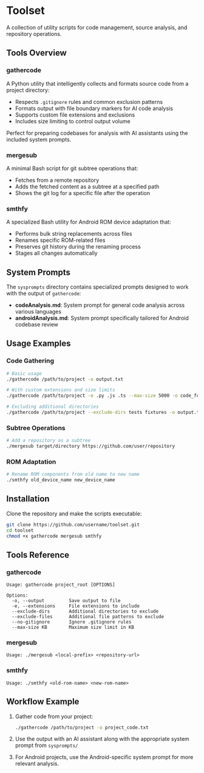 # Toolset

A collection of utility scripts for code management, source analysis, and repository operations.

## Tools Overview

### gathercode

A Python utility that intelligently collects and formats source code from a project directory:

- Respects `.gitignore` rules and common exclusion patterns
- Formats output with file boundary markers for AI code analysis
- Supports custom file extensions and exclusions
- Includes size limiting to control output volume

Perfect for preparing codebases for analysis with AI assistants using the included system prompts.

### mergesub

A minimal Bash script for git subtree operations that:

- Fetches from a remote repository
- Adds the fetched content as a subtree at a specified path
- Shows the git log for a specific file after the operation

### smthfy

A specialized Bash utility for Android ROM device adaptation that:

- Performs bulk string replacements across files
- Renames specific ROM-related files
- Preserves git history during the renaming process
- Stages all changes automatically

## System Prompts

The `sysprompts` directory contains specialized prompts designed to work with the output of `gathercode`:

- **codeAnalysis.md**: System prompt for general code analysis across various languages
- **androidAnalysis.md**: System prompt specifically tailored for Android codebase review

## Usage Examples

### Code Gathering

```bash
# Basic usage
./gathercode /path/to/project -o output.txt

# With custom extensions and size limits
./gathercode /path/to/project -e .py .js .ts --max-size 5000 -o code_for_analysis.txt

# Excluding additional directories
./gathercode /path/to/project --exclude-dirs tests fixtures -o output.txt
```

### Subtree Operations

```bash
# Add a repository as a subtree
./mergesub target/directory https://github.com/user/repository
```

### ROM Adaptation

```bash
# Rename ROM components from old name to new name
./smthfy old_device_name new_device_name
```

## Installation

Clone the repository and make the scripts executable:

```bash
git clone https://github.com/username/toolset.git
cd toolset
chmod +x gathercode mergesub smthfy
```

## Tools Reference

### gathercode

```
Usage: gathercode project_root [OPTIONS]

Options:
  -o, --output         Save output to file
  -e, --extensions     File extensions to include
  --exclude-dirs       Additional directories to exclude
  --exclude-files      Additional file patterns to exclude
  --no-gitignore       Ignore .gitignore rules
  --max-size KB        Maximum size limit in KB
```

### mergesub

```
Usage: ./mergesub <local-prefix> <repository-url>
```

### smthfy

```
Usage: ./smthfy <old-rom-name> <new-rom-name>
```

## Workflow Example

1. Gather code from your project:
   ```bash
   ./gathercode /path/to/project -o project_code.txt
   ```

2. Use the output with an AI assistant along with the appropriate system prompt from `sysprompts/`

3. For Android projects, use the Android-specific system prompt for more relevant analysis.
